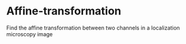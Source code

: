 # Affine-transformation
Find the affine transformation between two channels in a localization microscopy image
